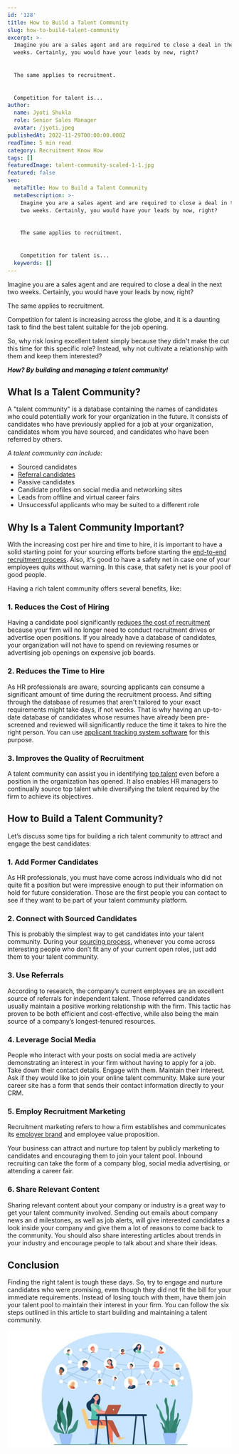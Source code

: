 ```yaml
---
id: '128'
title: How to Build a Talent Community
slug: how-to-build-talent-community
excerpt: >-
  Imagine you are a sales agent and are required to close a deal in the next two
  weeks. Certainly, you would have your leads by now, right?


  The same applies to recruitment.


  Competition for talent is...
author:
  name: Jyoti Shukla
  role: Senior Sales Manager
  avatar: /jyoti.jpeg
publishedAt: 2022-11-29T00:00:00.000Z
readTime: 5 min read
category: Recruitment Know How
tags: []
featuredImage: talent-community-scaled-1-1.jpg
featured: false
seo:
  metaTitle: How to Build a Talent Community
  metaDescription: >-
    Imagine you are a sales agent and are required to close a deal in the next
    two weeks. Certainly, you would have your leads by now, right?


    The same applies to recruitment.


    Competition for talent is...
  keywords: []
---
```


Imagine you are a sales agent and are required to close a deal in the next two weeks. Certainly, you would have your leads by now, right?

The same applies to recruitment.

Competition for talent is increasing across the globe, and it is a daunting task to find the best talent suitable for the job opening.

<!--more-->

So, why risk losing excellent talent simply because they didn't make the cut this time for this specific role? Instead, why not cultivate a relationship with them and keep them interested?

**_How? By building and managing a talent community!_**

## **What Is a Talent Community?**

A "talent community" is a database containing the names of candidates who could potentially work for your organization in the future. It consists of candidates who have previously applied for a job at your organization, candidates whom you have sourced, and candidates who have been referred by others.

_A talent community can include:_

- Sourced candidates
- [Referral candidates](https://www.thetalentpool.ai/blogs/boost-your-recruitment-efforts-with-employee-referral-program/)
- Passive candidates
- Candidate profiles on social media and networking sites
- Leads from offline and virtual career fairs
- Unsuccessful applicants who may be suited to a different role

## **Why Is a Talent Community Important?**

With the increasing cost per hire and time to hire, it is important to have a solid starting point for your sourcing efforts before starting the [end-to-end recruitment process](https://www.thetalentpool.ai/end-to-end-recruitment-process-lifecycle.html). Also, it's good to have a safety net in case one of your employees quits without warning. In this case, that safety net is your pool of good people.

Having a rich talent community offers several benefits, like:

### 1\. **Reduces the Cost of Hiring**

Having a candidate pool significantly [reduces the cost of recruitment](https://www.thetalentpool.ai/blogs/4-cost-reducing-recruitment-strategies-for-startups/) because your firm will no longer need to conduct recruitment drives or advertise open positions. If you already have a database of candidates, your organization will not have to spend on reviewing resumes or advertising job openings on expensive job boards.

### 2\. **Reduces the Time to Hire**

As HR professionals are aware, sourcing applicants can consume a significant amount of time during the recruitment process. And sifting through the database of resumes that aren't tailored to your exact requirements might take days, if not weeks. That is why having an up-to-date database of candidates whose resumes have already been pre-screened and reviewed will significantly reduce the time it takes to hire the right person. You can use [applicant tracking system software](https://www.thetalentpool.ai/applicant-tracking-software.html) for this purpose.

### 3\. **Improves the Quality of Recruitment**

A talent community can assist you in identifying [top talent](https://www.thetalentpool.ai/blogs/effective-hiring-methods-to-hire-quality-candidates/) even before a position in the organization has opened. It also enables HR managers to continually source top talent while diversifying the talent required by the firm to achieve its objectives.

## **How to Build a Talent Community?**

Let’s discuss some tips for building a rich talent community to attract and engage the best candidates:

### 1\. **Add Former Candidates**

As HR professionals, you must have come across individuals who did not quite fit a position but were impressive enough to put their information on hold for future consideration. Those are the first people you can contact to see if they want to be part of your talent community platform.

### 2\. **Connect with Sourced Candidates**

This is probably the simplest way to get candidates into your talent community. During your [sourcing process](https://www.thetalentpool.ai/blogs/what-recruitment-sourcing-best-recruitment-sourcing-strategies-find-right-candidate/), whenever you come across interesting people who don’t fit any of your current open roles, just add them to your talent community.

### 3\. **Use Referrals**

According to research, the company’s current employees are an excellent source of referrals for independent talent. Those referred candidates usually maintain a positive working relationship with the firm. This tactic has proven to be both efficient and cost-effective, while also being the main source of a company’s longest-tenured resources.

### 4\. **Leverage Social Media**

People who interact with your posts on social media are actively demonstrating an interest in your firm without having to apply for a job. Take down their contact details. Engage with them. Maintain their interest. Ask if they would like to join your online talent community. Make sure your career site has a form that sends their contact information directly to your CRM.

### 5\. **Employ Recruitment Marketing**

Recruitment marketing refers to how a firm establishes and communicates its [employer brand](https://www.thetalentpool.ai/blogs/7-ways-boost-your-employer-brand/) and employee value proposition.

Your business can attract and nurture top talent by publicly marketing to candidates and encouraging them to join your talent pool. Inbound recruiting can take the form of a company blog, social media advertising, or attending a career fair.

### 6\. **Share Relevant Content**

Sharing relevant content about your company or industry is a great way to get your talent community involved. Sending out emails about company news an d milestones, as well as job alerts, will give interested candidates a look inside your company and give them a lot of reasons to come back to the community. You should also share interesting articles about trends in your industry and encourage people to talk about and share their ideas.

## **Conclusion**

Finding the right talent is tough these days. So, try to engage and nurture candidates who were promising, even though they did not fit the bill for your immediate requirements. Instead of losing touch with them, have them join your talent pool to maintain their interest in your firm. You can follow the six steps outlined in this article to start building and maintaining a talent community.

![talent-community](images/talent-community-scaled-1-1-1024x538.jpg)
